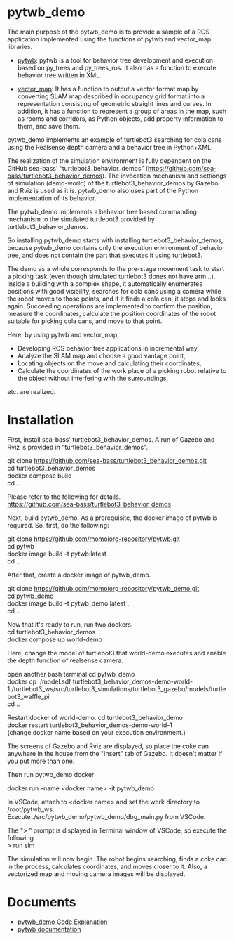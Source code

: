 # pytwb_demo
The main purpose of the pytwb_demo is to provide a sample of a ROS application implemented using the functions of pytwb and vector_map libraries.

- [pytwb](https://github.com/momoiorg-repository/pytwb):
pytwb is a tool for behavior tree development and execution based on py_trees and py_trees_ros. It also has a function to execute behavior tree written in XML.

- [vector_map](https://github.com/RobotSpatialCognition/vector_map):
It has a function to output a vector format map by converting SLAM map described in occupancy grid format into a representation consisting of geometric straight lines and curves. In addition, it has a function to represent a group of areas in the map, such as rooms and corridors, as Python objects, add property information to them, and save them.

pytwb_demo implements an example of turtlebot3 searching for cola cans using the Realsense depth camera and a behavior tree in Python+XML.

The realization of the simulation environment is fully dependent on the GitHub sea-bass' “turtlebot3_behavior_demos” (https://github.com/sea-bass/turtlebot3_behavior_demos). The invocation mechanism and settiongs of simulation (demo-world) of the turtlebot3_behavior_demos by Gazebo and Rviz is used as it is. pytwb_demo also uses part of the Python implementation of its behavior.

The pytwb_demo implements a behavior tree based commanding mechanism to the simulated turtlebot3 provided by turtlebot3_behavior_demos. 

So installing pytwb_demo starts with installing turtlebot3_behavior_demos, because pytwb_demo contains only the execution environment of behavior tree, and does not contain the part that executes it using turtlebot3. 

The demo as a whole corresponds to the pre-stage movement task to start a picking task (even though simulated turtlebot3 dones not have arm...). Inside a building with a complex shape, it automatically enumerates positions with good visibility, searches for cola cans using a camera while the robot moves to those points, and if it finds a cola can, it stops and looks again. Succeeding operations are implemented to confirm the position, measure the coordinates, calculate the position coordinates of the robot suitable for picking cola cans, and move to that point.

Here, by using pytwb and vector_map,
- Developing ROS behavior tree applications in incremental way,
- Analyze the SLAM map and choose a good vantage point,
- Locating objects on the move and calculating their coordinates,
- Calculate the coordinates of the work place of a picking robot relative to the object without interfering with the surroundings,

etc. are realized.

# Installation
First, install sea-bass' turtlebot3_behavior_demos. A run of Gazebo and Rviz is provided in "turtlebot3_behavior_demos". 

git clone https://github.com/sea-bass/turtlebot3_behavior_demos.git  
cd turtlebot3_behavior_demos  
docker compose build  
cd ..  

Please refer to the following for details.  
https://github.com/sea-bass/turtlebot3_behavior_demos  

Next, build pytwb_demo. As a prerequisite, the docker image of pytwb is required. So, first, do the following:  

git clone https://github.com/momoiorg-repository/pytwb.git  
cd pytwb  
docker image build -t pytwb:latest .  
cd ..  

After that, create a docker image of pytwb_demo.

git clone https://github.com/momoiorg-repository/pytwb_demo.git  
cd pytwb_demo  
docker image build -t pytwb_demo:latest .  
cd ..  

Now that it's ready to run, run two dockers.  
cd turtlebot3_behavior_demos  
docker compose up world-demo  

Here, change the model of turtlebot3 that world-demo executes and enable the depth function of realsense camera.  

open another bash terminal
cd pytwb_demo  
docker cp ./model.sdf turtlebot3_behavior_demos-demo-world-1:/turtlebot3_ws/src/turtlebot3_simulations/turtlebot3_gazebo/models/turtlebot3_waffle_pi  
cd ..

Restart docker of world-demo.
cd turtlebot3_behavior_demo  
docker restart turtlebot3_behavior_demos-demo-world-1  
(change docker name based on your execution environment.)

The screens of Gazebo and Rviz are displayed, so place the coke can anywhere in the house from the "Insert" tab of Gazebo. It doesn't matter if you put more than one.

Then run pytwb_demo docker  

docker run –name \<docker name\> -it pytwb_demo  

In VSCode, attach to \<docker name\> and set the work directory to /root/pytwb_ws.  
Execute ./src/pytwb_demo/pytwb_demo/dbg_main.py from VSCode.

The "> " prompt is displayed in Terminal window of VSCode, so execute the following  
\> run sim

The simulation will now begin. The robot begins searching, finds a coke can in the process, calculates coordinates, and moves closer to it. Also, a vectorized map and moving camera images will be displayed.

# Documents
- [pytwb_demo Code Explanation](doc/pytwb_ws.md)
- [pytwb documentation](https://github.com/momoiorg-repository/pytwb/tree/main/doc/overview.md)